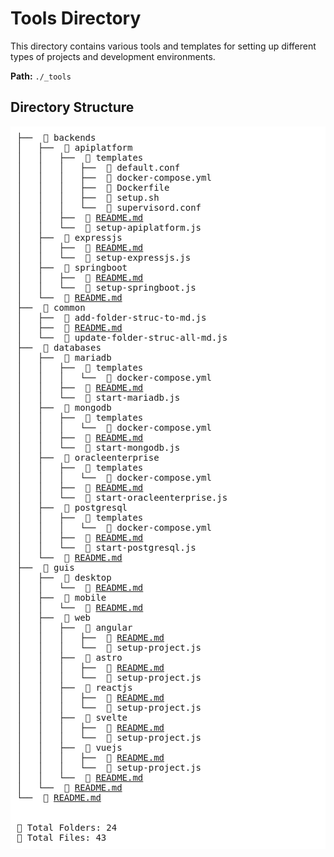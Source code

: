 # Tools Directory

This directory contains various tools and templates for setting up different types of projects and development environments.

**Path:** `./_tools`


## Directory Structure
<pre style="background-color: white; padding: 10px;">
├──  📂 backends
│   ├──  📂 apiplatform
│   │   ├──  📂 templates
│   │   │   ├──  📄 default.conf
│   │   │   ├──  📄 docker-compose.yml
│   │   │   ├──  📄 Dockerfile
│   │   │   ├──  📄 setup.sh
│   │   │   └──  📄 supervisord.conf
│   │   ├──  📄 <a href="backends/apiplatform/README.md">README.md</a>
│   │   └──  📄 setup-apiplatform.js
│   ├──  📂 expressjs
│   │   ├──  📄 <a href="backends/expressjs/README.md">README.md</a>
│   │   └──  📄 setup-expressjs.js
│   ├──  📂 springboot
│   │   ├──  📄 <a href="backends/springboot/README.md">README.md</a>
│   │   └──  📄 setup-springboot.js
│   └──  📄 <a href="backends/README.md">README.md</a>
├──  📂 common
│   ├──  📄 add-folder-struc-to-md.js
│   ├──  📄 <a href="common/README.md">README.md</a>
│   └──  📄 update-folder-struc-all-md.js
├──  📂 databases
│   ├──  📂 mariadb
│   │   ├──  📂 templates
│   │   │   └──  📄 docker-compose.yml
│   │   ├──  📄 <a href="databases/mariadb/README.md">README.md</a>
│   │   └──  📄 start-mariadb.js
│   ├──  📂 mongodb
│   │   ├──  📂 templates
│   │   │   └──  📄 docker-compose.yml
│   │   ├──  📄 <a href="databases/mongodb/README.md">README.md</a>
│   │   └──  📄 start-mongodb.js
│   ├──  📂 oracleenterprise
│   │   ├──  📂 templates
│   │   │   └──  📄 docker-compose.yml
│   │   ├──  📄 <a href="databases/oracleenterprise/README.md">README.md</a>
│   │   └──  📄 start-oracleenterprise.js
│   ├──  📂 postgresql
│   │   ├──  📂 templates
│   │   │   └──  📄 docker-compose.yml
│   │   ├──  📄 <a href="databases/postgresql/README.md">README.md</a>
│   │   └──  📄 start-postgresql.js
│   └──  📄 <a href="databases/README.md">README.md</a>
├──  📂 guis
│   ├──  📂 desktop
│   │   └──  📄 <a href="guis/desktop/README.md">README.md</a>
│   ├──  📂 mobile
│   │   └──  📄 <a href="guis/mobile/README.md">README.md</a>
│   ├──  📂 web
│   │   ├──  📂 angular
│   │   │   ├──  📄 <a href="guis/web/angular/README.md">README.md</a>
│   │   │   └──  📄 setup-project.js
│   │   ├──  📂 astro
│   │   │   ├──  📄 <a href="guis/web/astro/README.md">README.md</a>
│   │   │   └──  📄 setup-project.js
│   │   ├──  📂 reactjs
│   │   │   ├──  📄 <a href="guis/web/reactjs/README.md">README.md</a>
│   │   │   └──  📄 setup-project.js
│   │   ├──  📂 svelte
│   │   │   ├──  📄 <a href="guis/web/svelte/README.md">README.md</a>
│   │   │   └──  📄 setup-project.js
│   │   ├──  📂 vuejs
│   │   │   ├──  📄 <a href="guis/web/vuejs/README.md">README.md</a>
│   │   │   └──  📄 setup-project.js
│   │   └──  📄 <a href="guis/web/README.md">README.md</a>
│   └──  📄 <a href="guis/README.md">README.md</a>
└──  📄 <a href="README.md">README.md</a>


📂 Total Folders: 24
📄 Total Files: 43
</pre>
